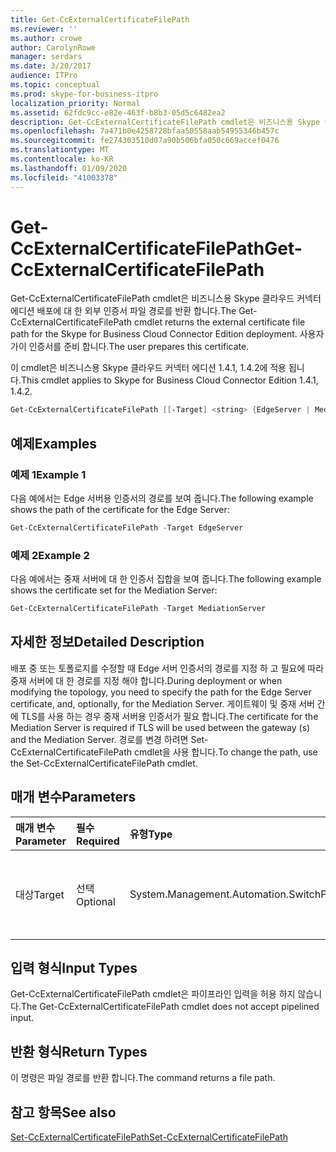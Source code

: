 ```yaml
---
title: Get-CcExternalCertificateFilePath
ms.reviewer: ''
ms.author: crowe
author: CarolynRowe
manager: serdars
ms.date: 3/20/2017
audience: ITPro
ms.topic: conceptual
ms.prod: skype-for-business-itpro
localization_priority: Normal
ms.assetid: 62fdc9cc-e82e-463f-b8b3-05d5c6482ea2
description: Get-CcExternalCertificateFilePath cmdlet은 비즈니스용 Skype 클라우드 커넥터 에디션 배포에 대 한 외부 인증서 파일 경로를 반환 합니다. 사용자가이 인증서를 준비 합니다.
ms.openlocfilehash: 7a471b0e4258728bfaa50558aab54955346b457c
ms.sourcegitcommit: fe274303510d07a90b506bfa050c669accef0476
ms.translationtype: MT
ms.contentlocale: ko-KR
ms.lasthandoff: 01/09/2020
ms.locfileid: "41003378"
---
```

# <a name="get-ccexternalcertificatefilepath"></a><span data-ttu-id="0e78a-104">Get-CcExternalCertificateFilePath</span><span class="sxs-lookup"><span data-stu-id="0e78a-104">Get-CcExternalCertificateFilePath</span></span>
 
<span data-ttu-id="0e78a-105">Get-CcExternalCertificateFilePath cmdlet은 비즈니스용 Skype 클라우드 커넥터 에디션 배포에 대 한 외부 인증서 파일 경로를 반환 합니다.</span><span class="sxs-lookup"><span data-stu-id="0e78a-105">The Get-CcExternalCertificateFilePath cmdlet returns the external certificate file path for the Skype for Business Cloud Connector Edition deployment.</span></span> <span data-ttu-id="0e78a-106">사용자가이 인증서를 준비 합니다.</span><span class="sxs-lookup"><span data-stu-id="0e78a-106">The user prepares this certificate.</span></span>
  
<span data-ttu-id="0e78a-107">이 cmdlet은 비즈니스용 Skype 클라우드 커넥터 에디션 1.4.1, 1.4.2에 적용 됩니다.</span><span class="sxs-lookup"><span data-stu-id="0e78a-107">This cmdlet applies to Skype for Business Cloud Connector Edition 1.4.1, 1.4.2.</span></span>
  
```powershell
Get-CcExternalCertificateFilePath [[-Target] <string> {EdgeServer | MediationServer}]
```

## <a name="examples"></a><span data-ttu-id="0e78a-108">예제</span><span class="sxs-lookup"><span data-stu-id="0e78a-108">Examples</span></span>
<span data-ttu-id="0e78a-109"><a name="Examples"> </a></span><span class="sxs-lookup"><span data-stu-id="0e78a-109"></span></span>

### <a name="example-1"></a><span data-ttu-id="0e78a-110">예제 1</span><span class="sxs-lookup"><span data-stu-id="0e78a-110">Example 1</span></span>

<span data-ttu-id="0e78a-111">다음 예에서는 Edge 서버용 인증서의 경로를 보여 줍니다.</span><span class="sxs-lookup"><span data-stu-id="0e78a-111">The following example shows the path of the certificate for the Edge Server:</span></span>
  
```powershell
Get-CcExternalCertificateFilePath -Target EdgeServer
```

### <a name="example-2"></a><span data-ttu-id="0e78a-112">예제 2</span><span class="sxs-lookup"><span data-stu-id="0e78a-112">Example 2</span></span>

<span data-ttu-id="0e78a-113">다음 예에서는 중재 서버에 대 한 인증서 집합을 보여 줍니다.</span><span class="sxs-lookup"><span data-stu-id="0e78a-113">The following example shows the certificate set for the Mediation Server:</span></span>
  
```powershell
Get-CcExternalCertificateFilePath -Target MediationServer
```

## <a name="detailed-description"></a><span data-ttu-id="0e78a-114">자세한 정보</span><span class="sxs-lookup"><span data-stu-id="0e78a-114">Detailed Description</span></span>
<span data-ttu-id="0e78a-115"><a name="DetailedDescription"> </a></span><span class="sxs-lookup"><span data-stu-id="0e78a-115"></span></span>

<span data-ttu-id="0e78a-116">배포 중 또는 토폴로지를 수정할 때 Edge 서버 인증서의 경로를 지정 하 고 필요에 따라 중재 서버에 대 한 경로를 지정 해야 합니다.</span><span class="sxs-lookup"><span data-stu-id="0e78a-116">During deployment or when modifying the topology, you need to specify the path for the Edge Server certificate, and, optionally, for the Mediation Server.</span></span> <span data-ttu-id="0e78a-117">게이트웨이 및 중재 서버 간에 TLS를 사용 하는 경우 중재 서버용 인증서가 필요 합니다.</span><span class="sxs-lookup"><span data-stu-id="0e78a-117">The certificate for the Mediation Server is required if TLS will be used between the gateway (s) and the Mediation Server.</span></span> <span data-ttu-id="0e78a-118">경로를 변경 하려면 Set-CcExternalCertificateFilePath cmdlet을 사용 합니다.</span><span class="sxs-lookup"><span data-stu-id="0e78a-118">To change the path, use the Set-CcExternalCertificateFilePath cmdlet.</span></span>
  
## <a name="parameters"></a><span data-ttu-id="0e78a-119">매개 변수</span><span class="sxs-lookup"><span data-stu-id="0e78a-119">Parameters</span></span>
<span data-ttu-id="0e78a-120"><a name="DetailedDescription"> </a></span><span class="sxs-lookup"><span data-stu-id="0e78a-120"></span></span>

|<span data-ttu-id="0e78a-121">**매개 변수**</span><span class="sxs-lookup"><span data-stu-id="0e78a-121">**Parameter**</span></span>|<span data-ttu-id="0e78a-122">**필수**</span><span class="sxs-lookup"><span data-stu-id="0e78a-122">**Required**</span></span>|<span data-ttu-id="0e78a-123">**유형**</span><span class="sxs-lookup"><span data-stu-id="0e78a-123">**Type**</span></span>|<span data-ttu-id="0e78a-124">**설명**</span><span class="sxs-lookup"><span data-stu-id="0e78a-124">**Description**</span></span>|
|:-----|:-----|:-----|:-----|
|<span data-ttu-id="0e78a-125">대상</span><span class="sxs-lookup"><span data-stu-id="0e78a-125">Target</span></span>  <br/> |<span data-ttu-id="0e78a-126">선택</span><span class="sxs-lookup"><span data-stu-id="0e78a-126">Optional</span></span>  <br/> | <span data-ttu-id="0e78a-127">System.Management.Automation.SwitchParameter</span><span class="sxs-lookup"><span data-stu-id="0e78a-127">System.Management.Automation.SwitchParameter</span></span> <br/> |<span data-ttu-id="0e78a-128">요청 된 파일 경로 유형입니다.</span><span class="sxs-lookup"><span data-stu-id="0e78a-128">Type of file path requested.</span></span> <span data-ttu-id="0e78a-129">유형에는 다음이 포함 됩니다.</span><span class="sxs-lookup"><span data-stu-id="0e78a-129">Types include:</span></span>  <br/> <span data-ttu-id="0e78a-130">EdgeServer (기본값)</span><span class="sxs-lookup"><span data-stu-id="0e78a-130">EdgeServer (default)</span></span>  <br/> <span data-ttu-id="0e78a-131">MediationServer</span><span class="sxs-lookup"><span data-stu-id="0e78a-131">MediationServer</span></span>  <br/> |
   
## <a name="input-types"></a><span data-ttu-id="0e78a-132">입력 형식</span><span class="sxs-lookup"><span data-stu-id="0e78a-132">Input Types</span></span>
<span data-ttu-id="0e78a-133"><a name="InputTypes"> </a></span><span class="sxs-lookup"><span data-stu-id="0e78a-133"></span></span>

<span data-ttu-id="0e78a-134">Get-CcExternalCertificateFilePath cmdlet은 파이프라인 입력을 허용 하지 않습니다.</span><span class="sxs-lookup"><span data-stu-id="0e78a-134">The Get-CcExternalCertificateFilePath cmdlet does not accept pipelined input.</span></span>
  
## <a name="return-types"></a><span data-ttu-id="0e78a-135">반환 형식</span><span class="sxs-lookup"><span data-stu-id="0e78a-135">Return Types</span></span>
<span data-ttu-id="0e78a-136"><a name="ReturnTypes"> </a></span><span class="sxs-lookup"><span data-stu-id="0e78a-136"></span></span>

<span data-ttu-id="0e78a-137">이 명령은 파일 경로를 반환 합니다.</span><span class="sxs-lookup"><span data-stu-id="0e78a-137">The command returns a file path.</span></span>
  
## <a name="see-also"></a><span data-ttu-id="0e78a-138">참고 항목</span><span class="sxs-lookup"><span data-stu-id="0e78a-138">See also</span></span>
<span data-ttu-id="0e78a-139"><a name="ReturnTypes"> </a></span><span class="sxs-lookup"><span data-stu-id="0e78a-139"></span></span>

[<span data-ttu-id="0e78a-140">Set-CcExternalCertificateFilePath</span><span class="sxs-lookup"><span data-stu-id="0e78a-140">Set-CcExternalCertificateFilePath</span></span>](set-ccexternalcertificatefilepath.md)
  

